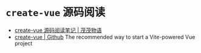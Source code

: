 # `create-vue` 源码阅读

- [create-vue 源码阅读笔记 | 茂茂物语](https://notes.fe-mm.com/analysis/cli/create-vue)
- [create-vue | Github](https://github.com/vuejs/create-vue) The recommended way to start a Vite-powered Vue project

